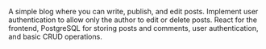 A simple blog where you can write, publish, and edit posts. Implement user authentication to allow only the author to edit or delete posts. React for the frontend, PostgreSQL for storing posts and comments, user authentication, and basic CRUD operations.
